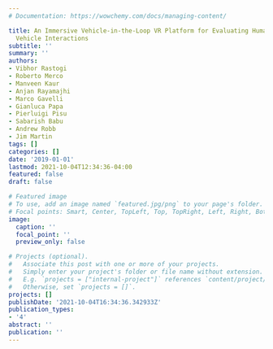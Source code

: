 ```yaml
---
# Documentation: https://wowchemy.com/docs/managing-content/

title: An Immersive Vehicle-in-the-Loop VR Platform for Evaluating Human-to-Autonomous
  Vehicle Interactions
subtitle: ''
summary: ''
authors:
- Vibhor Rastogi
- Roberto Merco
- Manveen Kaur
- Anjan Rayamajhi
- Marco Gavelli
- Gianluca Papa
- Pierluigi Pisu
- Sabarish Babu
- Andrew Robb
- Jim Martin
tags: []
categories: []
date: '2019-01-01'
lastmod: 2021-10-04T12:34:36-04:00
featured: false
draft: false

# Featured image
# To use, add an image named `featured.jpg/png` to your page's folder.
# Focal points: Smart, Center, TopLeft, Top, TopRight, Left, Right, BottomLeft, Bottom, BottomRight.
image:
  caption: ''
  focal_point: ''
  preview_only: false

# Projects (optional).
#   Associate this post with one or more of your projects.
#   Simply enter your project's folder or file name without extension.
#   E.g. `projects = ["internal-project"]` references `content/project/deep-learning/index.md`.
#   Otherwise, set `projects = []`.
projects: []
publishDate: '2021-10-04T16:34:36.342933Z'
publication_types:
- '4'
abstract: ''
publication: ''
---
```

